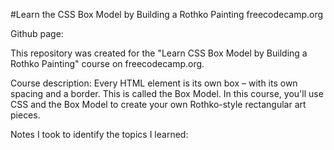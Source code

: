 #Learn the CSS Box Model by Building a Rothko Painting      freecodecamp.org

Github page:

This repository was created for the "Learn CSS Box Model by Building a Rothko Painting" course on freecodecamp.org.

Course description:
    Every HTML element is its own box – with its own spacing and a border. This is called the Box Model.
    In this course, you'll use CSS and the Box Model to create your own Rothko-style rectangular art pieces.

Notes I took to identify the topics I learned: